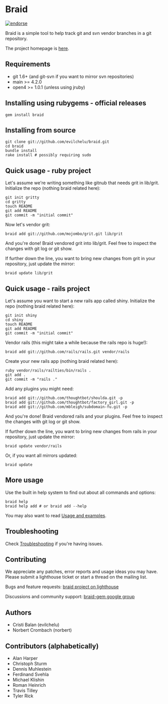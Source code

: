 # Braid

[![endorse](https://api.coderwall.com/ttilley/endorsecount.png)](https://coderwall.com/ttilley)

Braid is a simple tool to help track git and svn vendor branches in a git repository.

The project homepage is [here](http://github.com/evilchelu/braid/wikis/home).

## Requirements

 * git 1.6+ (and git-svn if you want to mirror svn repositories)
 * main >= 4.2.0
 * open4 >= 1.0.1 (unless using jruby)

## Installing using rubygems - official releases

    gem install braid

## Installing from source

    git clone git://github.com/evilchelu/braid.git
    cd braid
    bundle install
    rake install # possibly requiring sudo

## Quick usage - ruby project

Let's assume we're writing something like gitnub that needs grit in lib/grit. Initialize the repo (nothing braid related here):

    git init gritty
    cd gritty
    touch README
    git add README
    git commit -m "initial commit"

Now let's vendor grit:

    braid add git://github.com/mojombo/grit.git lib/grit

And you're done! Braid vendored grit into lib/grit. Feel free to inspect the changes with git log or git show.

If further down the line, you want to bring new changes from grit in your repository, just update the mirror:

    braid update lib/grit

## Quick usage - rails project

Let's assume you want to start a new rails app called shiny. Initialize the repo (nothing braid related here):

    git init shiny
    cd shiny
    touch README
    git add README
    git commit -m "initial commit"

Vendor rails (this might take a while because the rails repo is huge!):

    braid add git://github.com/rails/rails.git vendor/rails

Create your new rails app (nothing braid related here):

    ruby vendor/rails/railties/bin/rails .
    git add .
    git commit -m "rails ."

Add any plugins you might need:

    braid add git://github.com/thoughtbot/shoulda.git -p
    braid add git://github.com/thoughtbot/factory_girl.git -p
    braid add git://github.com/mbleigh/subdomain-fu.git -p

And you're done! Braid vendored rails and your plugins. Feel free to inspect the changes with git log or git show.

If further down the line, you want to bring new changes from rails in your repository, just update the mirror:

    braid update vendor/rails

Or, if you want all mirrors updated:

    braid update

## More usage

Use the built in help system to find out about all commands and options:

    braid help
    braid help add # or braid add --help

You may also want to read [Usage and examples](http://github.com/evilchelu/braid/wikis/usage-and-examples).

## Troubleshooting

Check [Troubleshooting](http://github.com/evilchelu/braid/wikis/troubleshooting) if you're having issues.

## Contributing

We appreciate any patches, error reports and usage ideas you may have. Please submit a lighthouse ticket or start a thread on the mailing list.

Bugs and feature requests: [braid project on lighthouse](http://evilchelu.lighthouseapp.com/projects/10600-braid)

Discussions and community support: [braid-gem google group](http://groups.google.com/group/braid-gem)

## Authors

 * Cristi Balan (evilchelu)
 * Norbert Crombach (norbert)

## Contributors (alphabetically)

* Alan Harper
* Christoph Sturm
* Dennis Muhlestein
* Ferdinand Svehla
* Michael Klishin
* Roman Heinrich
* Travis Tilley
* Tyler Rick
